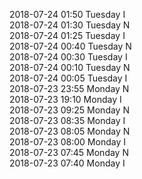 2018-07-24 01:50 Tuesday  I  
2018-07-24 01:30 Tuesday  N  
2018-07-24 01:25 Tuesday  I  
2018-07-24 00:40 Tuesday  N  
2018-07-24 00:30 Tuesday  I  
2018-07-24 00:10 Tuesday  N  
2018-07-24 00:05 Tuesday  I  
2018-07-23 23:55 Monday  N  
2018-07-23 19:10 Monday  I  
2018-07-23 09:25 Monday  N  
2018-07-23 08:35 Monday  I  
2018-07-23 08:05 Monday  N  
2018-07-23 08:00 Monday  I  
2018-07-23 07:45 Monday  N  
2018-07-23 07:40 Monday  I  
